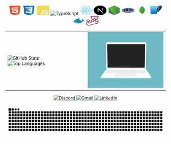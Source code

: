 <!-- BARRA DE ÍCONES NO TOPO -->
<p align="center">
  <!-- Web fundamentals -->
  <img alt="HTML5"      height="30" width="40" src="https://raw.githubusercontent.com/devicons/devicon/master/icons/html5/html5-original.svg" />
  <img alt="CSS3"       height="30" width="40" src="https://raw.githubusercontent.com/devicons/devicon/master/icons/css3/css3-original.svg" />

  <!-- JS & TS -->
  <img alt="JavaScript" height="30" width="40" src="https://raw.githubusercontent.com/devicons/devicon/master/icons/javascript/javascript-plain.svg" />
  <img alt="TypeScript" height="30" width="40" src="https://cdn.jsdelivr.net/gh/devicons/devicon@latest/icons/typescript/typescript-original.svg" />

  <!-- Front-end -->
  <img alt="React"      height="30" width="40" src="https://raw.githubusercontent.com/devicons/devicon/master/icons/react/react-original.svg" />
  <img alt="Next.js"    height="30" width="40" src="https://raw.githubusercontent.com/devicons/devicon/master/icons/nextjs/nextjs-original.svg" />

  <!-- Back-end -->
  <img alt="Node.js"    height="30" width="40" src="https://raw.githubusercontent.com/devicons/devicon/master/icons/nodejs/nodejs-original.svg" />
  <img alt="PHP"        height="30" width="40" src="https://raw.githubusercontent.com/devicons/devicon/master/icons/php/php-original.svg" />

  <!-- Bancos de dados -->
  <img alt="MongoDB"    height="30" width="40" src="https://raw.githubusercontent.com/devicons/devicon/master/icons/mongodb/mongodb-original.svg" />
  <img alt="SQLite"     height="30" width="40" src="https://raw.githubusercontent.com/devicons/devicon/master/icons/sqlite/sqlite-original.svg" />

  <!-- DevOps & Testes -->
  <img alt="Docker"     height="30" width="40" src="https://raw.githubusercontent.com/devicons/devicon/master/icons/docker/docker-original.svg" />
  <img alt="Jest"       height="30" width="40" src="https://raw.githubusercontent.com/devicons/devicon/master/icons/jest/jest-plain.svg" />
</p>
<table width="100%">
  <tr>
    <!-- Coluna da esquerda -->
    <td align="left" width="50%">
      <img
        src="https://github-readme-stats.vercel.app/api?username=andreanjunior&show_icons=true&hide=contribs,prs&theme=shadow_blue"
        alt="GitHub Stats"
        width="100%"
      /><br/>
      <img
        src="https://github-readme-stats.vercel.app/api/top-langs/?username=andreanjunior&layout=compact&theme=shadow_blue"
        alt="Top Languages"
        width="100%"
      />
    </td>
    <!-- Coluna da direita -->
    <td align="right" width="50%">
      <img
        src="https://raw.githubusercontent.com/andreanjunior/andreanjunior/main/assets/212749168-86d6c7ab-98da-409b-998f-c5b74721badd.gif"
        alt="Efeito de digitação"
        width="100%"
      />
    </td>
  </tr>
</table>

<p align="center">
  <a href="https://discord.gg/junior_andrean_89807" target="_blank" rel="noopener noreferrer">
    <img
      src="https://img.shields.io/badge/Discord-7289DA?style=for-the-badge&logo=discord&logoColor=white"
      alt="Discord"
      height="30"
    />
  </a> 
  <a href="mailto:andreanjunior.git@gmail.com" target="_blank" rel="noopener noreferrer">
    <img
      src="https://img.shields.io/badge/Gmail-D14836?style=for-the-badge&logo=gmail&logoColor=white"
      alt="Gmail"
      height="30"
    />
  </a> 
  <a href="https://www.linkedin.com/in/andrean-jr1997" target="_blank" rel="noopener noreferrer">
    <img
      src="https://img.shields.io/badge/LinkedIn-0A66C2?style=for-the-badge&logo=linkedin&logoColor=white"
      alt="LinkedIn"
      height="30"
    />
  </a>
</p>

<p align="center">
  <picture>
    <source media="(prefers-color-scheme: dark)"
            srcset="https://raw.githubusercontent.com/andreanjunior/andreanjunior/output/github-contribution-grid-snake-dark.svg">
    <source media="(prefers-color-scheme: light)"
            srcset="https://raw.githubusercontent.com/andreanjunior/andreanjunior/output/github-contribution-grid-snake.svg">
    <img alt="GitHub contribution grid snake animation"
         src="https://raw.githubusercontent.com/andreanjunior/andreanjunior/output/github-contribution-grid-snake.svg">
  </picture>
</p>


  </div>
          
          
